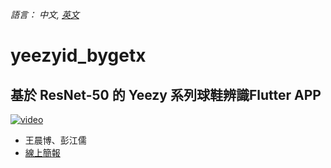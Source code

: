 _語言： 中文, [英文](README.md)_

# yeezyid_bygetx

## 基於 ResNet-50 的 Yeezy 系列球鞋辨識Flutter APP

[![video](https://upload.cc/i1/2021/12/05/BhwL6H.png)](https://youtu.be/4yJzMrVNlqQ)

* 王晨博、彭江儒
* [線上簡報](https://www.canva.com/design/DAEgQryh9no/CH68JWIFBkr6FeGffeOFfA/view?website#2:resnet-50-yeezy-app)
